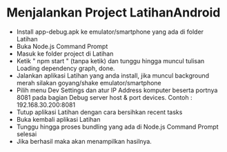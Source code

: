 # Menjalankan Project LatihanAndroid

- Install app-debug.apk ke emulator/smartphone yang ada di folder Latihan
- Buka Node.js Command Prompt
- Masuk ke folder project di Latihan
- Ketik " npm start " (tanpa ketik) dan tunggu hingga muncul tulisan Loading dependency graph, done.
- Jalankan aplikasi Latihan yang anda install, jika muncul background merah silakan goyang/shake emulator/smartphone
- Pilih menu Dev Settings dan atur IP Address komputer beserta portnya 8081 pada bagian Debug server host & port devices. Contoh : 192.168.30.200:8081
- Tutup aplikasi Latihan dengan cara bersihkan recent tasks
- Buka kembali aplikasi Latihan
- Tunggu hingga proses bundling yang ada di Node.js Command Prompt selesai
- Jika berhasil maka akan menampilkan hasilnya.
